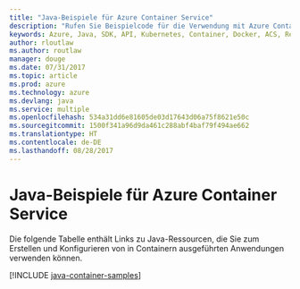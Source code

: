 ```yaml
---
title: "Java-Beispiele für Azure Container Service"
description: "Rufen Sie Beispielcode für die Verwendung mit Azure Container Service aus Ihren Java-Apps ab."
keywords: Azure, Java, SDK, API, Kubernetes, Container, Docker, ACS, Registrierung, Images
author: rloutlaw
ms.author: routlaw
manager: douge
ms.date: 07/31/2017
ms.topic: article
ms.prod: azure
ms.technology: azure
ms.devlang: java
ms.service: multiple
ms.openlocfilehash: 534a31dd6e81605de03d17643d06a75f8621e50c
ms.sourcegitcommit: 1500f341a96d9da461c288abf4baf79f494ae662
ms.translationtype: HT
ms.contentlocale: de-DE
ms.lasthandoff: 08/28/2017
---
```

# <a name="java-samples-for-azure-container-service"></a>Java-Beispiele für Azure Container Service

Die folgende Tabelle enthält Links zu Java-Ressourcen, die Sie zum Erstellen und Konfigurieren von in Containern ausgeführten Anwendungen verwenden können.

[!INCLUDE [java-container-samples](includes/java-container-samples.md)]
